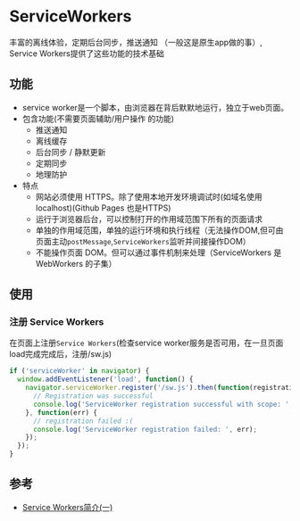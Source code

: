 # ServiceWorkers
丰富的离线体验，定期后台同步，推送通知 （一般这是原生app做的事）, Service Workers提供了这些功能的技术基础

## 功能
- service worker是一个脚本，由浏览器在背后默默地运行，独立于web页面。
- 包含功能(不需要页面辅助/用户操作 的功能)
  * 推送通知
  * 离线缓存
  * 后台同步 / 静默更新
  * 定期同步
  * 地理防护
- 特点
  * 网站必须使用 HTTPS。除了使用本地开发环境调试时(如域名使用 localhost)(Github Pages 也是HTTPS)
  * 运行于浏览器后台，可以控制打开的作用域范围下所有的页面请求
  * 单独的作用域范围，单独的运行环境和执行线程（无法操作DOM,但可由页面主动`postMessage`,`ServiceWorkers`监听并间接操作DOM）
  * 不能操作页面 DOM。但可以通过事件机制来处理（ServiceWorkers 是 WebWorkers 的子集）

## 使用
### 注册 Service Workers
在页面上注册`Service Workers`(检查service worker服务是否可用，在一旦页面load完成完成后，注册/sw.js)
```js
if ('serviceWorker' in navigator) {
  window.addEventListener('load', function() {
    navigator.serviceWorker.register('/sw.js').then(function(registration) {
      // Registration was successful
      console.log('ServiceWorker registration successful with scope: ', registration.scope);
    }, function(err) {
      // registration failed :(
      console.log('ServiceWorker registration failed: ', err);
    });
  });
}
```

## 参考
- [Service Workers简介(一)](https://www.jianshu.com/p/1bc5bf8be43d)